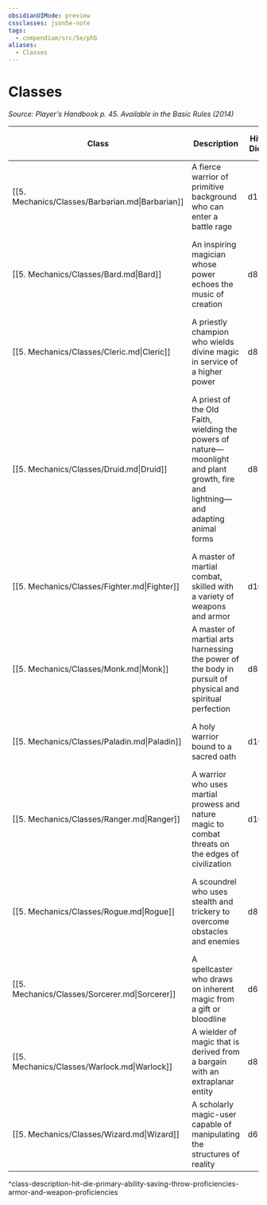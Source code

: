 ```yaml
---
obsidianUIMode: preview
cssclasses: json5e-note
tags:
  - compendium/src/5e/phb
aliases:
  - Classes
---
```

# Classes
*Source: Player's Handbook p. 45. Available in the Basic Rules (2014)* 

| Class | Description | Hit Die | Primary Ability | Saving Throw Proficiencies | Armor and Weapon Proficiencies |
|-------|-------------|---------|-----------------|----------------------------|--------------------------------|
| [[5. Mechanics/Classes/Barbarian.md\|Barbarian]] | A fierce warrior of primitive background who can enter a battle rage | d12 | Strength | Strength & Constitution | Light and medium armor, shields, simple and martial weapons |
| [[5. Mechanics/Classes/Bard.md\|Bard]] | An inspiring magician whose power echoes the music of creation | d8 | Charisma | Dexterity & Charisma | Light armor, simple weapons, hand crossbows, longswords, rapiers, shortswords |
| [[5. Mechanics/Classes/Cleric.md\|Cleric]] | A priestly champion who wields divine magic in service of a higher power | d8 | Wisdom | Wisdom & Charisma | Light and medium armor, shields, simple weapons |
| [[5. Mechanics/Classes/Druid.md\|Druid]] | A priest of the Old Faith, wielding the powers of nature—moonlight and plant growth, fire and lightning—and adapting animal forms | d8 | Wisdom | Intelligence & Wisdom | Light and medium armor (nonmetal), shields (nonmetal), clubs, daggers, darts, javelins, maces, quarterstaffs, scimitars, sickles, slings, spears |
| [[5. Mechanics/Classes/Fighter.md\|Fighter]] | A master of martial combat, skilled with a variety of weapons and armor | d10 | Strength or Dexterity | Strength & Constitution | All armor, shields, simple and martial weapons |
| [[5. Mechanics/Classes/Monk.md\|Monk]] | A master of martial arts harnessing the power of the body in pursuit of physical and spiritual perfection | d8 | Dexterity & Wisdom | Strength & Wisdom | Simple weapons, shortswords |
| [[5. Mechanics/Classes/Paladin.md\|Paladin]] | A holy warrior bound to a sacred oath | d10 | Strength & Charisma | Wisdom & Charisma | All armor, shields, simple and martial weapons |
| [[5. Mechanics/Classes/Ranger.md\|Ranger]] | A warrior who uses martial prowess and nature magic to combat threats on the edges of civilization | d10 | Dexterity & Wisdom | Strength & Dexterity | Light and medium armor, shields, simple and martial weapons |
| [[5. Mechanics/Classes/Rogue.md\|Rogue]] | A scoundrel who uses stealth and trickery to overcome obstacles and enemies | d8 | Dexterity | Dexterity & Intelligence | Light armor, simple weapons, hand crossbows, longswords, rapiers, shortswords |
| [[5. Mechanics/Classes/Sorcerer.md\|Sorcerer]] | A spellcaster who draws on inherent magic from a gift or bloodline | d6 | Charisma | Constitution & Charisma | Daggers, darts, slings, quarterstaffs, light crossbows |
| [[5. Mechanics/Classes/Warlock.md\|Warlock]] | A wielder of magic that is derived from a bargain with an extraplanar entity | d8 | Charisma | Wisdom & Charisma | Light armor, simple weapons |
| [[5. Mechanics/Classes/Wizard.md\|Wizard]] | A scholarly magic-user capable of manipulating the structures of reality | d6 | Intelligence | Intelligence & Wisdom | Daggers, darts, slings, quarterstaffs, light crossbows |
^class-description-hit-die-primary-ability-saving-throw-proficiencies-armor-and-weapon-proficiencies
